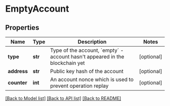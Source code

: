 # EmptyAccount

## Properties
Name | Type | Description | Notes
------------ | ------------- | ------------- | -------------
**type** | **str** | Type of the account, &#x60;empty&#x60; - account hasn&#x27;t appeared in the blockchain yet | [optional] 
**address** | **str** | Public key hash of the account | [optional] 
**counter** | **int** | An account nonce which is used to prevent operation replay | [optional] 

[[Back to Model list]](../README.md#documentation-for-models) [[Back to API list]](../README.md#documentation-for-api-endpoints) [[Back to README]](../README.md)

